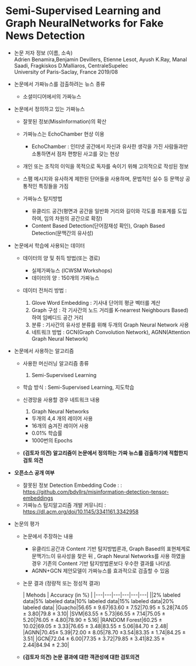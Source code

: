   # Semi-Supervised Learning and Graph NeuralNetworks for Fake News Detection

* 논문 저자 정보 (이름, 소속)   
Adrien Benamira,Benjamin Devillers, Etienne Lesot, Ayush K.Ray, Manal Saadi, Fragkiskos D.Malliaros, CentraleSupelec   
University of Paris-Saclay, France
2019/08   

* 논문에서 가짜뉴스를 검출하려는 뉴스 종류
  * 소셜미디어에서의 가짜뉴스

* 논문에서 정의하고 있는 가짜뉴스
  * 잘못된 정보(MissInformation)의 확산
  * 가짜뉴스는 EchoChamber 현상 이용 
    * EchoChamber : 인터넷 공간에서 자신과 유사한 생각을 가진 사람들과만 소통하면서 점차 편향된 사고를 갖는 현상
 
  
  * 개인 또는 조직의 이익을 목적으로 독자를 속이기 위해  고의적으로 작성된 정보
  * 스팸 메시지와 유사하게 제한된 단어들을 사용하며, 문법적인 실수 등 문맥상 공통적인 특징들을 가짐
  * 가짜뉴스 탐지방법 
    - 유클리드 공간(평면과 공간을 일반화 거리와 길이와 각도를 좌표계를 도입하여, 임의 차원의 공간으로 확장)
    - Content Based Detection(단어잠재성 확인), Graph Based Detection(문맥간의 유사성)
  
* 논문에서 학습에 사용되는 데이터
  - 데이터의 양 및 취득 방법(또는 경로)
    - 실제가짜뉴스 (ICWSM Workshops)
    - 데이터의 양 : 150개의 가짜뉴스
    
  - 데이터 전처리 방법 : 
    1. Glove Word Embedding : 기사내 단어의 평균 벡터를 계산
    2. Graph 구성 : 각 기사간의 노드 거리를 K-nearrest Neighbours Based) 하여 임베디드 공간 거리
    3. 분류 : 기사간의 유사성 분류를 위해 두개의 Graph Neural Network 사용
    4. 네트워크 방법 : GCN(Graph Convolution Network), AGNN(Attention Graph Neural Network)
 
* 논문에서 사용하는 알고리즘  
  - 사용한 머신러닝 알고리즘 종류 
    1. Semi-Supervised Learning 
  - 학습 방식 : Semi-Supervised Learning, 지도학습
  - 신경망을 사용할 경우 네트워크 내용
    1. Graph Neural Networks
      - 두개의 4,4 개의 레이어 사용
      - 16개의 숨겨진 레이어 사용
      - 0.01% 학습률 
      - 1000번의 Epochs

  - **(검토자 의견) 알고리즘이 논문에서 정의하는 가짜 뉴스를 검출하기에 적합한지 검토 의견** 

* **오픈소스 공개 여부** 
   - 잘못된 정보 Detection Embedding Code : : https://github.com/bdvllrs/misinformation-detection-tensor-embeddings 
   - 가짜뉴스 탐지알고리즘 개발 커뮤니티 : https://dl.acm.org/doi/10.1145/3341161.3342958
  
* 논문의 평가
  - 논문에서 주장하는 내용 
    - 유클리드공간과 Content 기반 탐지방법론과, Graph Based의 표현체계로 문맥가느이 유사성을 찾은 뒤 , Graph Neural Networks를 사용 하였을 경우 기존의 Content 기반 탐지방법론보다 우수한 결과를 나타냄.
    - AGNN+GCN 제안모델이 가짜뉴스를 효과적으로 검출할 수 있음
    
   - 논문 결과 (정량적 또는 정성적 결과)
  
      | Mehods | Accuracy (in %) |
      |---|---|---|---|---|---|
      ||2% labeled data|5% labeled data|10% labeled data|15% labeled data|20% labeled data|
      |Guacho|56.65 ± 9.67|63.60 ± 7.52|70.95 ± 5.28|74.05 ± 3.80|79.8 ± 3.10|
      |SVM|63.55 ± 5.73|66.55 ± 7.14|75.05 ± 5.20|76.05 ± 4.80|78.90 ± 5.16|
      |RANDOM Forest|60.25 ± 10.02|69.05 ± 3.33|76.65 ± 3.48|83.55 ± 5.06|84.70 ± 2.48|
      |AGNN|70.45± 5.39|72.00 ± 8.05|78.70 ±3.54|83.35 ± 1.74|84.25 ± 3.51|
      |GCN|72.04 ± 6.00|77.35 ± 3.72|79.85 ± 3.41|82.35 ± 2.44|84.94 ± 2.30|

  - **(검토자 의견) 논문 결과에 대한 객관성에 대한 검토의견** 


